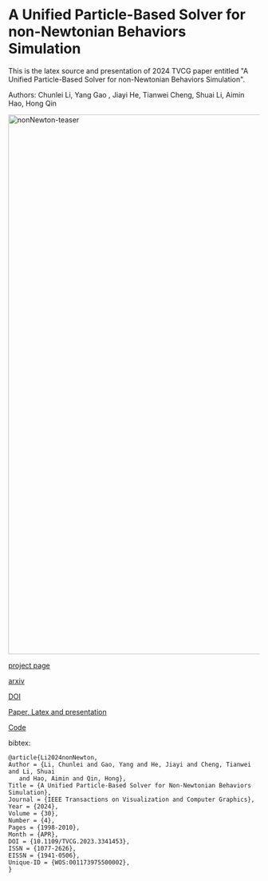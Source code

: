 # A Unified Particle-Based Solver for non-Newtonian Behaviors Simulation

This is the latex source and presentation of 2024 TVCG paper entitled "A Unified Particle-Based Solver for non-Newtonian Behaviors Simulation".

Authors: Chunlei Li, Yang Gao , Jiayi He, Tianwei Cheng, Shuai Li, Aimin Hao, Hong Qin

<img width="1920" height="1080" alt="nonNewton-teaser" src="https://github.com/user-attachments/assets/8d14d066-e5f1-473b-9125-9cc8d84861ff" />

[project page](https://chunleili.github.io/project-page-nonNewton/)

[arxiv](https://arxiv.org/abs/2312.04814)

[DOI](https://ieeexplore.ieee.org/document/10354362)

[Paper, Latex and presentation](https://github.com/chunleili/nonNewtonPaper)

[Code](https://github.com/chunleili/nonNewtonCode)

bibtex:
```
@article{Li2024nonNewton,
Author = {Li, Chunlei and Gao, Yang and He, Jiayi and Cheng, Tianwei and Li, Shuai
   and Hao, Aimin and Qin, Hong},
Title = {A Unified Particle-Based Solver for Non-Newtonian Behaviors Simulation},
Journal = {IEEE Transactions on Visualization and Computer Graphics},
Year = {2024},
Volume = {30},
Number = {4},
Pages = {1998-2010},
Month = {APR},
DOI = {10.1109/TVCG.2023.3341453},
ISSN = {1077-2626},
EISSN = {1941-0506},
Unique-ID = {WOS:001173975500002},
}
```
